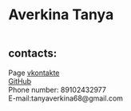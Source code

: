 <!doctype html>
<html>
 <head>
  <meta charest= "utf-8">
  <title>My personal page</title>
 </head>
 <body>
  <h1>Averkina Tanya</h1>	
  <img scr= "nU62FOJsYTs.jpg" width="15"</img><br>
  <h2>contacts:</h2>
  Page <a href="https://vk.com/averkinaaa">vkontakte</a><br>
  <a href="https://github.com/tatyana-averkina">GitHub</a><br>
  Phone number: 89102432977<br>
  E-mail:tanyaverkina68@gmail.com<br>
 </body>
</html>
